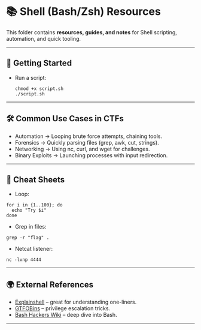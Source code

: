 # 📚 Shell (Bash/Zsh) Resources

This folder contains **resources, guides, and notes** for Shell scripting, automation, and quick tooling.

---

## 📖 Getting Started
- Run a script:  
  ```
  chmod +x script.sh
  ./script.sh
  ```
---

## 🛠️ Common Use Cases in CTFs
- Automation → Looping brute force attempts, chaining tools.
- Forensics → Quickly parsing files (grep, awk, cut, strings).
- Networking → Using nc, curl, and wget for challenges.
- Binary Exploits → Launching processes with input redirection.
---

## 🔑 Cheat Sheets
- Loop:
```
for i in {1..100}; do
  echo "Try $i"
done
```
- Grep in files:
```
grep -r "flag" .
```
- Netcat listener:
```
nc -lvnp 4444
```
---

## 🌍 External References
- [Explainshell](https://explainshell.com/) – great for understanding one-liners.
- [GTFOBins](https://gtfobins.github.io/) – privilege escalation tricks.
- [Bash Hackers Wiki](https://github.com/rawiriblundell/wiki.bash-hackers.org/blob/main/start.md) – deep dive into Bash.
---
